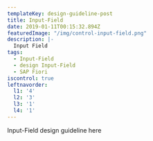 ```yaml
---
templateKey: design-guideline-post
title: Input-Field
date: 2019-01-11T00:15:32.894Z
featuredImage: "/img/control-input-field.png"
description: |-
  Input Field
tags:
  - Input-Field
  - design Input-Field
  - SAP Fiori
iscontrol: true  
leftnavorder:
  l1: '4'
  l2: '3'
  l3: '1'
  l4: '1'
---
```


Input-Field design guideline here
